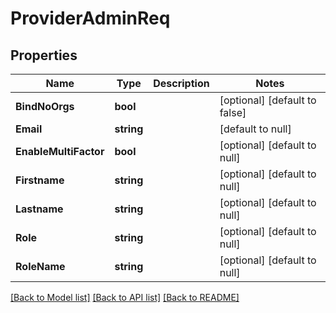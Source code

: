 # ProviderAdminReq

## Properties
Name | Type | Description | Notes
------------ | ------------- | ------------- | -------------
**BindNoOrgs** | **bool** |  | [optional] [default to false]
**Email** | **string** |  | [default to null]
**EnableMultiFactor** | **bool** |  | [optional] [default to null]
**Firstname** | **string** |  | [optional] [default to null]
**Lastname** | **string** |  | [optional] [default to null]
**Role** | **string** |  | [optional] [default to null]
**RoleName** | **string** |  | [optional] [default to null]

[[Back to Model list]](../README.md#documentation-for-models) [[Back to API list]](../README.md#documentation-for-api-endpoints) [[Back to README]](../README.md)

